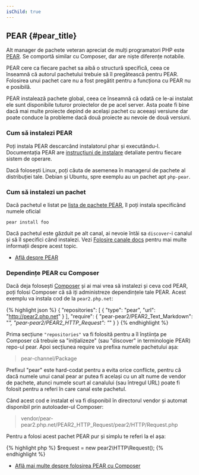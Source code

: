 ```yaml
---
isChild: true
---
```


## PEAR {#pear_title}

Alt manager de pachete veteran apreciat de mulți programatori PHP este [PEAR][1]. Se comportă similar cu Composer,
dar are niște diferențe notabile.

PEAR cere ca fiecare pachet sa aibă o structură specifică, ceea ce înseamnă că autorul pachetului trebuie să
îl pregătească pentru PEAR. Folosirea unui pachet care nu a fost pregătit pentru a funcționa cu PEAR nu e posibilă.

PEAR instalează pachete global, ceea ce înseamnă că odată ce le-ai instalat ele sunt disponibile tuturor proiectelor
de pe acel server. Asta poate fi bine dacă mai multe proiecte depind de același pachet cu aceeași versiune dar
poate conduce la probleme dacă două proiecte au nevoie de două versiuni.

### Cum să instalezi PEAR

Poți instala PEAR descarcând instalatorul phar și executându-l. Documentația PEAR are [instrucțiuni de instalare][2]
detaliate pentru fiecare sistem de operare.

Dacă folosești Linux, poți căuta de asemenea în managerul de pachete al distribuției tale. Debian și Ubuntu, spre
exemplu au un pachet apt ``php-pear``.

### Cum să instalezi un pachet

Dacă pachetul e listat pe [lista de pachete PEAR][3], îl poți instala specificând numele oficial

    pear install foo

Dacă pachetul este găzduit pe alt canal, ai nevoie întâi sa `discover`-i canalul și să îl specifici când instalezi.
Vezi [Folosire canale docs][4] pentru mai multe informații despre acest topic.

* [Află despre PEAR][1]

### Dependințe PEAR cu Composer

Dacă deja folosești [Composer][5] și ai mai vrea să instalezi și ceva cod PEAR, poți folosi Composer
că să iți administreze dependințele tale PEAR. Acest exemplu va instala cod de la `pear2.php.net`:

{% highlight json %}
{
    "repositories": [
        {
            "type": "pear",
            "url": "http://pear2.php.net"
        }
    ],
    "require": {
        "pear-pear2/PEAR2_Text_Markdown": "*",
        "pear-pear2/PEAR2_HTTP_Request": "*"
    }
}
{% endhighlight %}

Prima secțiune `"repositories"` va fi folosită pentru a îl înștiința pe Composer că trebuie
sa "inițializeze" (sau "discover" in terminologie PEAR) repo-ul pear. Apoi secțiunea require
va prefixa numele pachetului așa:

> pear-channel/Package

Prefixul "pear" este hard-codat pentru a evita orice conflicte, pentru că dacă numele unui canal pear ar putea
fi același cu un alt nume de vendor de pachete, atunci numele scurt al canalului (sau întregul URL)
poate fi folosit pentru a referi în care canal este pachetul.

Când acest cod e instalat el va fi disponibil în directorul vendor și automat disponibil prin
autoloader-ul Composer:

> vendor/pear-pear2.php.net/PEAR2_HTTP_Request/pear2/HTTP/Request.php

Pentru a folosi acest pachet PEAR pur și simplu te referi la el așa:

{% highlight php %}
$request = new pear2\HTTP\Request();
{% endhighlight %}

* [Află mai multe despre folosirea PEAR cu Composer][6]

[1]: http://pear.php.net/
[2]: http://pear.php.net/manual/ro/installation.getting.php
[3]: http://pear.php.net/packages.php
[4]: http://pear.php.net/manual/ro/guide.users.commandline.channels.php
[5]: /#composer_and_packagist
[6]: http://getcomposer.org/doc/05-repositories.md#pear
